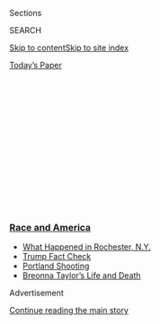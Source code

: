 <div id="app">

<div>

<div>

<div>

<div class="NYTAppHideMasthead css-1q2w90k e1suatyy0">

<div class="section css-ui9rw0 e1suatyy2">

<div class="css-eph4ug er09x8g0">

<div class="css-6n7j50">

</div>

<span class="css-1dv1kvn">Sections</span>

<div class="css-10488qs">

<span class="css-1dv1kvn">SEARCH</span>

</div>

[Skip to content](#site-content)[Skip to site
index](#site-index)

</div>

<div class="css-10698na e1huz5gh0">

</div>

</div>

<div id="masthead-bar-one" class="section hasLinks css-15hmgas e1csuq9d3">

<div class="css-uqyvli e1csuq9d0">

</div>

<div class="css-1uqjmks e1csuq9d1">

</div>

<div class="css-9e9ivx">

[](https://myaccount.nytimes3xbfgragh.onion/auth/login?response_type=cookie&client_id=vi)

</div>

<div class="css-1bvtpon e1csuq9d2">

[Today’s
Paper](https://www.nytimes3xbfgragh.onion/section/todayspaper)

</div>

</div>

</div>

</div>

<div data-aria-hidden="false">

<div id="site-content" data-role="main">

<div>

<div class="css-1aor85t" style="opacity:0.000000001;z-index:-1;visibility:hidden">

<div class="css-1hqnpie">

<div class="css-epjblv">

<span class="css-17xtcya">[The
Upshot](/section/upshot)</span><span class="css-x15j1o">|</span><span class="css-fwqvlz">Why
Trump’s Blunt Appeals to Suburban Voters May Not
Work</span>

</div>

<div class="css-k008qs">

<div class="css-1iwv8en">

<span class="css-18z7m18"></span>

<div>

</div>

</div>

<span class="css-1n6z4y">https://nyti.ms/2Xbi26T</span>

<div class="css-1705lsu">

<div class="css-4xjgmj">

<div class="css-4skfbu" data-role="toolbar" data-aria-label="Social Media Share buttons, Save button, and Comments Panel with current comment count" data-testid="share-tools">

  - 
  - 
  - 
  - 
    
    <div class="css-6n7j50">
    
    </div>

  - 
  - 

</div>

</div>

</div>

</div>

</div>

</div>

<div class="css-13pd83m">

<div class="css-l9svim">

### [<span class="css-pa1jbp"><span class="css-1rxm0ex">Race and</span><span class="css-1rxm0ex"> America</span></span>](https://www.nytimes3xbfgragh.onion/news-event/george-floyd-protests-minneapolis-new-york-los-angeles?name=styln-george-floyd&region=TOP_BANNER&block=storyline_menu_recirc&action=click&pgtype=Article&impression_id=fa37aaa0-f2c6-11ea-953d-8b1c0077ee87&variant=undefined)

  - <span class="css-ousu42">[What Happened in Rochester,
    N.Y.](https://www.nytimes3xbfgragh.onion/2020/09/04/nyregion/rochester-police-daniel-prude.html?name=styln-george-floyd&region=TOP_BANNER&block=storyline_menu_recirc&action=click&pgtype=Article&impression_id=fa37d1b0-f2c6-11ea-953d-8b1c0077ee87&variant=undefined)</span>
  - <span class="css-ousu42">[Trump Fact
    Check](https://www.nytimes3xbfgragh.onion/2020/09/01/us/politics/trump-fact-check-protests.html?name=styln-george-floyd&region=TOP_BANNER&block=storyline_menu_recirc&action=click&pgtype=Article&impression_id=fa37d1b1-f2c6-11ea-953d-8b1c0077ee87&variant=undefined)</span>
  - <span class="css-ousu42">[Portland
    Shooting](https://www.nytimes3xbfgragh.onion/2020/08/30/us/portland-shooting-explained.html?name=styln-george-floyd&region=TOP_BANNER&block=storyline_menu_recirc&action=click&pgtype=Article&impression_id=fa37d1b2-f2c6-11ea-953d-8b1c0077ee87&variant=undefined)</span>
  - <span class="css-ousu42">[Breonna Taylor’s Life and
    Death](https://www.nytimes3xbfgragh.onion/2020/08/30/us/breonna-taylor-police-killing.html?name=styln-george-floyd&region=TOP_BANNER&block=storyline_menu_recirc&action=click&pgtype=Article&impression_id=fa37d1b3-f2c6-11ea-953d-8b1c0077ee87&variant=undefined)</span>

</div>

</div>

<div id="top-wrapper" class="css-1sy8kpn">

<div id="top-slug" class="css-l9onyx">

Advertisement

</div>

[Continue reading the main
story](#after-top)

<div class="ad top-wrapper" style="text-align:center;height:100%;display:block;min-height:250px">

<div id="top" class="place-ad" data-position="top" data-size-key="top">

</div>

</div>

<div id="after-top">

</div>

</div>

<div>

<div class="css-v5btjw etb61u70">

<div class="css-h03alg etb61u71">

Upshot

</div>

</div>

<div id="sponsor-wrapper" class="css-1hyfx7x">

<div id="sponsor-slug" class="css-19vbshk">

Supported by

</div>

[Continue reading the main
story](#after-sponsor)

<div id="sponsor" class="ad sponsor-wrapper" style="text-align:center;height:100%;display:block">

</div>

<div id="after-sponsor">

</div>

</div>

<div class="css-186x18t">

</div>

<div class="css-1vkm6nb ehdk2mb0">

# Why Trump’s Blunt Appeals to Suburban Voters May Not Work

</div>

People living the “Suburban Lifestyle Dream” tend to support recent
protests and disapprove of the president’s handling of race.

<div class="css-18e8msd">

<div class="css-pdw9fk epjyd6m0">

<div class="css-1txwxcy ey68jwv0" data-aria-hidden="true">

[![Emily
Badger](https://static01.graylady3jvrrxbe.onion/images/2018/02/16/multimedia/author-emily-badger/author-emily-badger-thumbLarge-v2.png
"Emily Badger")](https://www.nytimes3xbfgragh.onion/by/emily-badger)[![Nate
Cohn](https://static01.graylady3jvrrxbe.onion/images/2018/06/13/multimedia/author-nate-cohn/author-nate-cohn-thumbLarge.jpg
"Nate Cohn")](https://www.nytimes3xbfgragh.onion/by/nate-cohn)

</div>

<div class="css-1baulvz">

By [<span class="css-1baulvz" itemprop="name">Emily
Badger</span>](https://www.nytimes3xbfgragh.onion/by/emily-badger) and
[<span class="css-1baulvz last-byline" itemprop="name">Nate
Cohn</span>](https://www.nytimes3xbfgragh.onion/by/nate-cohn)

</div>

</div>

  - 
    
    <div class="css-ld3wwf e16638kd2">
    
    Published July 30, 2020Updated Aug. 26,
    2020
    
    </div>

  - 
    
    <div class="css-4xjgmj">
    
    <div class="css-pvvomx" data-role="toolbar" data-aria-label="Social Media Share buttons, Save button, and Comments Panel with current comment count" data-testid="share-tools">
    
      - 
      - 
      - 
      - 
        
        <div class="css-6n7j50">
        
        </div>
    
      - 
      - 
    
    </div>
    
    </div>

</div>

</div>

<div class="section meteredContent css-1r7ky0e" name="articleBody" itemprop="articleBody">

<div class="css-79elbk" data-testid="photoviewer-wrapper">

<div class="css-z3e15g" data-testid="photoviewer-wrapper-hidden">

</div>

<div class="css-1a48zt4 ehw59r15" data-testid="photoviewer-children">

![<span class="css-16f3y1r e13ogyst0" data-aria-hidden="true">The “Wall
of Moms” facing tear gas in Portland, Ore., are one clue that President
Trump’s law-and-order message is getting a mixed reception among white
suburbanites.</span><span class="css-cnj6d5 e1z0qqy90" itemprop="copyrightHolder"><span class="css-1ly73wi e1tej78p0">Credit...</span><span>Marcio
Jose Sanchez/Associated
Press</span></span>](https://static01.graylady3jvrrxbe.onion/images/2020/07/30/upshot/30up-unrest-suburbs/merlin_175027380_4d52b94c-d484-46af-b076-aefc27a1be02-articleLarge.jpg?quality=75&auto=webp&disable=upscale)

</div>

</div>

<div class="css-1fanzo5 StoryBodyCompanionColumn">

<div class="css-53u6y8">

President Trump’s latest campaign ads [warn of left-wing mobs destroying
American
cities](https://www.nytimes3xbfgragh.onion/2020/07/21/us/politics/trump-campaign-ads.html).
His recent White House comments have depicted [a rampage of
violence](https://www.whitehouse.gov/briefings-statements/remarks-president-trump-operation-legend-combatting-violent-crime-american-cities/)
and a “radical movement” to dissolve the police. His Twitter feed has
sounded alarms over an Obama-era fair housing rule he has framed as a
threat to “[The Suburban Housewives of
America](https://twitter.com/realDonaldTrump/status/1286372175117791236)”
and the “[Suburban Lifestyle
Dream](https://twitter.com/realDonaldTrump/status/1288509568578777088?s=20).”

It all amounts, with little subtlety, to a play on the perceived fears
of suburban voters. But there are several reasons to believe that a
strategy that worked for Richard Nixon on the heels of urban unrest in
1968 is less likely to be effective for Donald Trump in 2020.

For one, these are not the American suburbs of the 1960s (and they have
a lot fewer housewives). The scale of urban violence and the threats to
that suburban lifestyle are a faint echo of that time. And while polling
shows that suburban voters disapprove of the president’s job in general,
they disapprove even more of his handling of the very issues he is
trying to elevate.

</div>

</div>

<div class="css-1fanzo5 StoryBodyCompanionColumn">

<div class="css-53u6y8">

Over all, just 38 percent of voters in the suburbs approve of Mr.
Trump’s job performance compared with 59 percent who disapprove,
according to a New York Times/Siena College poll in June. Suburban
voters disapproved of Mr. Trump’s handling of recent protests and race
relations by an even wider margin, and 65 percent had a favorable view
of the Black Lives Matter
movement.

</div>

</div>

<div style="max-width:100%;margin:0 auto">

<div class="css-17dprlf" data-id="100000007263466" data-slug="up-unrest-suburb" style="max-width:600px">

</div>

</div>

<div class="css-1fanzo5 StoryBodyCompanionColumn">

<div class="css-53u6y8">

The president’s attention to suburban areas is understandable. Nearly
half of voters live in a suburb, defined here as the parts of
metropolitan areas that lie outside central cities, like Philadelphia or
Baltimore, and that [aren’t considered
rural](https://www.census.gov/programs-surveys/geography/guidance/geo-areas/urban-rural/2010-urban-rural.html)
by the Census Bureau. In the Times/Siena poll, Mr. Trump trailed Joe
Biden by 16 points, 51 percent to 35 percent, in suburban areas, notably
worse than his eight-point deficit in similar areas against Hillary
Clinton in 2016.

The president’s disadvantage in the suburbs is underpinned by his
longstanding weakness among white voters with a four-year college
degree, who back Mr. Biden, 57-31, in the suburbs.

Fifty years ago, white voters with a college degree were a relative
rarity, even in the suburbs. The white voters who fled cities often held
blue-collar industrial jobs, and many embraced Republican messages on
crime and race. To some extent they still do: White voters without a
degree in the suburbs back Mr. Trump in the Times/Siena survey, 52
percent to 35 percent, but they made up only 37 percent of registered
voters surveyed in the suburbs.

If white suburban voters in general are President Trump’s audience for
his recent law-and-order messages, the scenes from Portland, Ore., have
only complicated his pitch. White suburban mothers looking on across the
country have seen not marauding criminals, but [women who look a lot
like
them](https://www.nytimes3xbfgragh.onion/2020/07/27/parenting/wall-of-moms-protests.html?action=click&module=Top%20Stories&pgtype=Homepage).

</div>

</div>

<div class="audioFigureHeading">

<div class="css-1et479a">

![](https://static01.graylady3jvrrxbe.onion/images/2017/01/29/podcasts/the-daily-album-art/the-daily-album-art-articleInline-v2.jpg?quality=75&auto=webp&disable=upscale)

</div>

### Listen to ‘The Daily’: Trump’s Suburban Strategy

<span class="css-59o34k">Set against the backdrop of unrest, Republicans
are using a law and order message to appeal to a powerful voting
bloc.</span>

</div>

<div class="css-qe9gm7">

<div>

<div class="css-1g7y0i5 e1drnplw0">

<div class="css-1ceswkc e1drnplw1">

</div>

<div class="css-f2fzwx e1drnplw2">

<div data-aria-labelledby="modal-title" data-role="region">

<div id="modal-title" class="css-mln36k">

transcript

</div>

<div class="css-pbq7ev">

</div>

<span>Back to The
Daily</span>

<div class="css-f6lhej">

<div class="css-1ialerq">

<div class="css-1701swk">

bars

</div>

<div>

<div class="css-1t7yl1y">

0:00/33:18

</div>

<div class="css-og85jy">

\-33:18

</div>

</div>

</div>

</div>

<div class="css-15fbio0">

<div class="css-1p4nyns">

transcript

## Listen to ‘The Daily’: Trump’s Suburban Strategy

### Hosted by Michael Barbaro; produced by Rachel Quester, Robert Jimison and Jessica Cheung; with help from Michael Simon Johnson and Andy Mills; and edited by Lisa Tobin and M.J. Davis Lin

#### Set against the backdrop of unrest, Republicans are using a law and order message to appeal to a powerful voting bloc.

</div>

  - michael barbaro  
    From The New York Times, I’m Michael Barbaro. This is “The Daily.”

  - archived recording  
    \[SOUNDS OF PROTESTS\]

michael barbaro

As protests and unrest over racial justice and policing continue to
erupt across the U.S. —

  - archived recording (mark mccloskey)  
    These radicals are not content with marching in the streets. These
    are the people who will be in charge of your future and the future
    of your children.

michael barbaro

— speaker after speaker at the Republican National Convention this week
—

  - archived recording (patricia mccloskey)  
    When we don’t have basic safety and security in our communities,
    we’ll never be free to build a brighter future for ourselves, for
    our children or for our country.

michael barbaro

— have put them at the center of their appeal to a key group of voters.

  - archived recording (patricia mccloskey)  
    They’re not satisfied with spreading the chaos and violence into our
    communities. They want to abolish the suburbs altogether.

michael barbaro

Today: My colleague Emily Badger on the power of the suburban vote.

  - archived recording (sean purnell)  
    If you’re a traditional democrat who’s become disillusioned with how
    radical your party has become, then stand with us. You are most
    welcome.

michael barbaro

And the Republican Party’s pitch to win it back. It’s Wednesday, August
26. Emily, you have been thinking a lot about the upcoming election and
how suburban America fits into it. Why are we hearing so much about that
demographic right now at the Republican National Convention? Because it
feels like such a specific and explicit form of outreach.

emily badger

So suburban voters have really been the focal point of presidential
elections going all the way back to the 1960s. We have seen this pattern
over time where it’s increasingly clear that voters in cities are going
to vote Democratic, rural voters are going to vote Republican. All of
the suspense, the whole ballgame, is in the suburbs. And so, you know,
these are the voters that we have been fighting over for a very long
time, and so it’s not surprising that coming down to the last couple
months of this election that these are the voters that we’re talking
about.

michael barbaro

Right. So when we think about purple America, swing America, we’re
really talking about the suburbs.

emily badger

That’s right.

michael barbaro

Well, where does that story of politics and the suburbs start?

emily badger

Well, I have been thinking a lot this year about 1968 in particular.

\[music\]

1968 was this really pivotal year for a lot of reasons in American
politics. We think about what was happening in the country at that
moment.

  - archived recording  
    Good evening. The Reverend Dr. Martin Luther King, 39 years old and
    a Nobel Peace Prize winner, and the leader of the nonviolent Civil
    Rights Movement in the United States, was assassinated in Memphis
    tonight.

emily badger

Martin Luther King gets assassinated in the first week of April.

  - archived recording 1  
    \[POLICE RADIO CHATTER\]

  - archived recording 2  
    Police report that the murder has touched off sporadic acts of
    violence in a negro section of the city.

emily badger

There is a wave of civil unrest that happens not just in one or two
cities, but in more than 100 cities across the country.

  - archived recording 1  
    Police report having made more than 600 arrests, with over half
    these still in custody. Three deaths have been reported so far.

  - archived recording 2  
    Some of the worst trouble of the day occurred in Washington D.C.,
    the very heart of the nation.

  - archived recording 3  
    In some negro ghettos, there was looting, arson and bloodshed during
    the night.

  - archived recording 4  
    4,000 National Guard and federal troops are in this uneasy town
    tonight.

  - archived recording (richard j. daley)  
    We shoot to kill any arsonist, or anyone with a molotov cocktail in
    their hand in Chicago.

  - archived recording  
    \[POLICE RADIO CHATTER\]

  - archived recording (richard j. daley)  
    And to issue a police order to shoot to maim or cripple anyone
    looting.

  - speaker  
    Well, I’m saddened and angered by what has happened. We’ve marked
    the death of a man of peace, a man of goodwill with colossal
    violence, destruction and death. I would insist that law and order
    must prevail, and I am of course angered by the needless, silly,
    stupid destruction that I’ve seen in both Washington and Baltimore.
    I never believed this could happen in our nation’s capital, or in my
    city.

emily badger

Out of this moment, there really emerges, you know, this very strong
backlash, particularly among a white middle class suburban voters,
against all of this unrest and against the sense that there’s crime and
there’s violence, and we’re fed up with it. We just want order.

michael barbaro

And as a reminder, what do the suburbs in America look like at this
point in the 1960s? Because my sense is that the concept of a suburb,
right, these kind of planned communities on the edges of cities — tidy
yards, white picket fences — that that’s kind of new in this moment.

emily badger

Yeah. So we see this huge explosion of suburbia after World War II.

  - archived recording  
    At last, the Bryants have all the space they need.

emily badger

And the people who were able to move to suburbia in that moment are not
sort of representative of the entire American population. It’s very
specific groups of people who get to go.

  - archived recording  
    The home they’ve always dreamed of, the happiest investment they
    have ever made.

emily badger

So it’s primarily white residents who get to go.

  - archived recording  
    The separate dining room is another feature that delights Margaret
    Bryant in her new home, for it permits her to enjoy her guests while
    entertaining graciously.

emily badger

It’s primarily middle class and upper income white residents who get to
go.

  - archived recording  
    The patio, easily reached through a sliding glass doors, provides an
    outdoor living room ideal for separate activities.

emily badger

So in this moment in the 1960s, when we talk about the suburbs, they are
racially exclusionary by design. It is intentional that
African-Americans cannot move out there at that point.

  - archived recording  
    This is how American families are living in their new homes.

emily badger

And so the Civil Rights Movement begins to threaten that sense of
exclusion, because now we’re talking about busing. Now we’re talking
about fair housing. We’re talking about whether or not it’s fair for
homeowners to be able to say, I don’t want to have Black neighbors, for
realtors to say, I don’t want to work with Black homebuyers.

And at the same moment, we also see the rise of a number of politicians,
who are themselves sort of suburban politicians, who figure out how to
give voice to that anxiety. How to take this growing group of the
electorate who live in the suburbs and turn them into a voting block
where you are speaking directly to their concerns about their own
suburban security.

michael barbaro

And of course, 1968 is a presidential election year. So how do we see
all of that play out?

  - archived recording  
    \[MENACING MUSIC\]

emily badger

So —

  - archived recording (richard nixon)  
    In recent years, crime in this country has grown nine times as fast
    as population.

emily badger

We see Richard Nixon increasingly make law and order a centerpiece of
his stump speeches.

  - archived recording (richard nixon)  
    We owe it to the decent and law abiding citizens of America to take
    the offensive against the criminal forces that threaten their peace
    and their security.

emily badger

And he is talking more and more about crime —

  - archived recording (richard nixon)  
    I pledge to you, the wave of crime is not going to be the wave of
    the future in America.

emily badger

— spending more money on the police.

  - archived recording (richard nixon)  
    Dissent is a necessary ingredient of change, but in new system of
    government that provides for peaceful change, there is no cause that
    justifies resort to violence.

emily badger

Sort of speaking to these issues about, you know, how you should be able
to protect what you have earned as a kind of hardworking American who’s
bought your way into the suburbs.

  - archived recording (richard nixon)  
    Let us recognize that the first civil right of every American is to
    be freed from domestic violence.

emily badger

You should be able to protect that without fear that all of this chaos
that’s happening in cities is going to come to your doorstep.

  - archived recording (richard nixon)  
    So I pledge to you, we shall have order in the United States.

  - archived recording  
    \[CROWDS CHANTING\]

emily badger

And then we get to the Republican National Convention in 1968 in Miami.

  - archived recording (richard nixon)  
    All right. Thank you very much.

emily badger

Which is actually taking place at a moment when there is unrest
happening in the Liberty City neighborhood of Miami.

  - archived recording (richard nixon)  
    We make history tonight, not for ourselves, but for the ages.

emily badger

And Richard Nixon gives this speech where he talks about —

  - archived recording (richard nixon)  
    As we look at America, we see cities enveloped in smoke and flame.
    We hear sirens in the night.

emily badger

— cities enveloped in smoke and flame.

  - archived recording (richard nixon)  
    We see Americans hating each other, fighting each other, killing
    each other at home.

emily badger

And he devotes a long passage to talking about law and order.

  - archived recording (richard nixon)  
    The American Revolution was and is dedicated to progress, but our
    founders recognized that the first requisite of progress is order.

emily badger

And one of the things that’s most striking to me about that speech is he
even says —

  - archived recording (richard nixon)  
    And to those who say that law and order is the code word for racism,
    there and here is a reply.

emily badger

— this emphasis on law and order is not racist.

  - archived recording (richard nixon)  
    Our goal is justice — justice for every American. If we are to have
    respect for law in America, we must have laws that deserve respect.
    Just as we cannot have progress without order, we cannot have order
    without progress. And so as we commit to order tonight, let us
    commit to progress.

michael barbaro

Right. He’s giving white suburbanites permission to be upset — to be
fearful.

emily badger

He’s giving them not only permission, but he’s giving them a language to
talk about their grievances that doesn’t sound like the language of
racism. It sounds instead like the language of property values and
quality schools and security and prosperity.

michael barbaro

Mm-hmm.

  - archived recording (richard nixon)  
    For the past five years, we have been deluged by government programs
    for the unemployed, programs for the cities, programs for the poor,
    and we have reaped from these programs an ugly harvest of
    frustration, violence and failure across the land.

emily badger

And he also sort of says that he is speaking to —

  - archived recording (richard nixon)  
    It is a quiet voice in the tumult of the shouting. It is the voice
    of the great majority of Americans, the forgotten Americans, the
    non-shouters, the non-demonstrators.

emily badger

— the forgotten and the silent Americans who are not demonstrating.
Those people who are sort of silently watching everything that’s
happening in America from their quiet neighborhoods in the suburbs.
Those are the people who he wants to speak to.

  - archived recording (richard nixon)  
    They’re not racist or sick. They’re not guilty of the crime that
    plagues the land. They are Black and they are white.

michael barbaro

Right. And this is where we get that phrase that Nixon uses in 1968, and
you’ve begun to hint at it: the silent majority.

emily badger

Right.

  - archived recording  
    \[APPLAUSE\]

michael barbaro

And Emily, what is our understanding of the role that this strategy
ultimately played in that election?

emily badger

1968 is this year when suburban voters deliver the presidency to Richard
Nixon, and suburban voters and their preferences become central to
American politics. And they have largely been central to presidential
elections ever since then.

michael barbaro

So how do we see that play out in the years that follow?

emily badger

So after 1968, as it becomes clear that suburban voters are the swing
voters, the pivotal voters in American elections, their concerns come to
dominate not just what the Republican Party is doing, but also what the
Democratic party is doing. And so these are themes that we hear from
Ronald Reagan.

  - archived recording (ronald reagan)  
    Crime is an American epidemic. It takes the lives of 25,000
    Americans. It touches nearly one-third of American households.

emily badger

They’re also themes that we hear from Bill Clinton.

  - archived recording (bill clinton)  
    Let us roll up our sleeves to roll back this awful tide of violence
    and reduce crime in our country. We have the tools now. Let us get
    about the business of using them.

emily badger

And this carries us all the way through to 2016, when Donald Trump comes
on the scene.

  - archived recording (donald trump)  
    We have a situation where we have our inner cities,
    African-Americans, Hispanics are living in hell because it’s so
    dangerous. You walk down the street, you get shot.

michael barbaro

Right. And Emily, I feel like when most people think about the 2016
campaign, they probably think about Trump’s language and his message
around immigration. But it wasn’t just limited to that. I covered the
2016 Republican National Convention, and I remember that Trump —

  - archived recording (donald trump)  
    I have a message to every last person threatening the peace on our
    streets.

michael barbaro

— explicitly modeled his message that year on Richard Nixon’s message
from 1968, and that he was not bashful about it.

  - archived recording (donald trump)  
    When I take the oath of office next year, I will restore law and
    order to our country.

michael barbaro

I actually wrote a story about this. And around that time, Trump said —
and I’m going to quote from him — “I think what Nixon understood is that
when the world is falling apart, people want a strong leader whose
highest priority is protecting America first. The ‘60s were bad — really
bad — and it’s really bad now. Americans feel like it’s chaos again.”

emily badger

Yeah. I mean, he picked up these themes in 2016 in such a forceful way
that almost felt kind of discordant with what was going on around us in
America at the time.

  - archived recording (donald trump)  
    You look at Baltimore. You look at the violence that’s taking place
    in the inner cities — Chicago. You take a look at Washington, D.C.
    We have a increase in murder.

emily badger

So he was speaking a lot about these tremendous crime spikes. There were
some cities where crime was increasing at the time, but we were still in
one of the lowest crime eras that we’ve had in decades in America.

michael barbaro

Right.

  - archived recording (donald trump)  
    But for too many of our citizens, a different reality exists. This
    American carnage stops right here and stops right now. \[APPLAUSE\]

emily badger

But it remains true at the same time that, even as crime has fallen
precipitously in America, fears about crime and law and order have
always remained really strong for many people. And we consistently see
in polling across time that Americans believe that crime is increasing
even when it’s declining — that they believe that it is worse than it
really is. So it is possible for Trump to tap into those fears, I think,
even in a moment where it looks like crime is at a historic low.

michael barbaro

Mm-hmm. And Emily, what do we know about how this message in 2016 landed
in the suburbs?

emily badger

So the 2016 election is, again, most closely fought in the suburbs.
Trump gets wiped out in big cities and in the densest places in America.
Hillary Clinton fares even worse in rural America than Barack Obama did.
And then, in these in-between places in the suburbs, it is incredibly
closely contested to the point where whether or not Trump won the
suburbs is heavily dependent on exactly how you define them. And so this
launches us into the Trump administration itself, when white,
college-educated suburban women in these highly educated suburban
districts wind up being pivotal to the backlash against Trump. They wind
up giving Democrats control of the House of Representatives in the 2018
midterms.

michael barbaro

So that would seem to set up the suburban white woman voter as an
essential — maybe the essential — demographic for the 2020 presidential
race.

emily badger

It’s clear in 2018 that, as Trump has lost a lot of support,
particularly among white women, among white suburban women, that if he
is going to gain ground in the 2020 election, he is going to need to win
some of those women back. So we see that coming. We know that that’s
going to be an issue in 2020. But I think what we don’t see coming —

  - archived recording  
    \[CROWD CHANTING\]

  - archived recording (police officer)  
    You need to disperse. Gas will be deployed if you do not disperse.

emily badger

— is that we’re going to be back in this moment a couple months before
the 2020 election, where we are again talking about racial unrest in the
United States.

michael barbaro

Just like in 1968.

emily badger

I think if you’re Donald Trump, you look at this moment and that’s what
you think.

\[music\]

michael barbaro

We’ll be right back.

  - archived recording (ronna mcdaniel)  
    Good evening. I’m Ronna McDaniel, chairwoman of the Republican
    National Committee, and on behalf of everyone in our party and
    President Trump, thank you for tuning in as we kick off this
    historic convention.

michael barbaro

So you know, Emily, I was watching the Republican National Convention on
the opening night, and having heard you now explain the messaging from
the R.N.C. in 1968, it’s sort of astonishing just how much the messaging
from the R.N.C. in 2020 hits the same notes.

emily badger

There are these exact same themes and even identical language about —

  - archived recording (donald trump jr.)  
    It’s almost like this election is shaping up to be church, work and
    school versus rioting, looting and vandalism.

emily badger

— cities on fire, looting, vandalism. We don’t have law and order. We
need to restore law and order. And it’s coming from —

  - archived recording (donald trump jr.)  
    Law and order is on the ballot.

emily badger

— speaker —

  - archived recording (vernon jones)  
    They call it defunding, and it’s a danger to our cities, our
    neighborhoods and our children.

emily badger

— after speaker —

  - archived recording (jim jordan)  
    Look at what’s happening in American cities, cities all run by
    Democrats — crime, violence and mob rule.

emily badger

— after speaker. It’s really a theme that they return to throughout the
night, and it’s embedded in this idea that this is what will happen in a
Democratic administration. We’re seeing all of this chaos in cities that
are run by Democratic mayors that have long been strongholds of
Democratic politicians.

  - archived recording (kimberly guilfoyles)  
    Just take a look at California. It is a place of immense wealth,
    immeasurable innovation, an immaculate environment. And the
    Democrats turned it into a land of discarded heroin needles in
    parks, riots in streets, and blackouts in homes.

emily badger

And if we give Democrats control of the entire country, this is what you
can expect in your community where you live too.

michael barbaro

Mm-hmm. And it felt like the sort of ultimate example of this was this
couple from St. Louis who were given a prime speaking spot on the first
night of the Republican Convention. This is the couple who, back in
June, drew a lot of attention when images surfaced of them standing in
the front of their mansion pointing guns at protesters as those
protesters walked in front of the couple’s house on their way to a
protest in front of the local mayor’s house.

emily badger

Yeah. So this was a segment and a pair of speakers who I don’t think we
could have expected to see in any prior Republican National Convention.
We have this couple —

  - mark mccloskey  
    Good evening, America.

emily badger

— Mark and Patricia McCloskey.

  - archived recording (mark mccloskey)  
    We are Mark and Patty McCloskey. We’re speaking with you tonight
    from St. Louis, Missouri, where just weeks ago you may have seen us
    defending our home as a mob of protesters descended on our
    neighborhood.

emily badger

And they live on a gated, very upscale street in St. Louis that’s
technically inside the city, but has very much sort of the trappings of
suburbia. And they’re speaking to us from what looks like a couch in
their living room or their sitting room, and they’re both wearing
blazers.

  - archived recording (mark mccloskey)  
    Not a single person in the out-of-control mob you saw at our house
    was charged with a crime. But you know who was? We were. They have
    actually charged us with felonies for daring to defend our home.

emily badger

And one of the things that was most striking to me about their segment
was that, in contrast to a lot of the other politicians who spoke with
really sort of forceful rhetoric, they had this calming presence.

  - archived recording (patricia mccloskey)  
    What you saw happen to us could just as easily happen to any of you
    who are watching from quiet neighborhoods around our country. And
    that’s what we want to speak to you about tonight.

  - archived recording (mark mccloskey)  
    That’s exactly right.

emily badger

Even as they were saying, you need to worry about mobs coming for you in
your quiet neighborhood around the country. And it is Patricia McCloskey
who specifically tells us —

  - archived recording (patricia mccloskey)  
    They’re not satisfied with spreading the chaos and violence into our
    communities.

emily badger

Not only do Democrats want to spread chaos into the suburbs —

  - archived recording (patricia mccloskey)  
    They want to abolish the suburbs altogether by ending single-family
    home zoning. This forced rezoning would bring crime, lawlessness and
    low quality apartments into now thriving suburban neighborhoods.

emily badger

— the want to make it such that you can’t have sort of your nice, quiet
suburban neighborhood full of single-family houses.

  - archived recording (mark mccloskey)  
    The Democrats have brought us nothing but destruction.

  - archived recording (patricia mccloskey)  
    When we don’t have basic safety and security in our communities,
    we’ll never be free to build a brighter future for ourselves, for
    our children or for our country. That’s what’s at stake in this
    election, and that’s why we must re-elect Donald Trump.

michael barbaro

So here again, as in 1968, we have a focus on housing regulations as a
way of talking about this.

emily badger

Yeah. When she says that the Democrats want to abolish the suburbs, she
is alluding to a piece of the 1968 Fair Housing Act — again, we’re
coming back to 1968 — that the Obama administration had adopted a rule
trying to encourage communities all over the country, not just the
suburbs, to embrace integration. And earlier this summer, the Trump
administration rolled back that rule, and Trump announced that the
suburban housewives of America should be thrilled that I have done this,
and your very quality of life you will not have control over if the
federal government will come in and remake your neighborhood.

michael barbaro

Hmm. The other parallel that felt most overt to me, Emily, was this
recurring message that all this talk, as in 1968, is not racist. But in
this case it wasn’t the Republican nominee. It wasn’t Donald Trump
saying this. It was Republicans of color. It was, for example, Kim
Klacik —

  - archived recording (kim klacik)  
    My name is Kim Klacik, and I’m running for Congress in Maryland’s
    7th district.

michael barbaro

— a Black woman running for Congress in Baltimore. And she’s running on
a message that Democrats have let Baltimore down.

  - archived recording (kim klacik)  
    Sadly the same cycle of decay exists in many of America’s
    Democrat-run cities. And yet the Democrats still assume that Black
    people will vote for them no matter how much they let us down and
    take us for granted. We’re sick of it. We’re not going to take it
    anymore.

michael barbaro

And we also heard a similar message from Tim Scott —

  - archived recording (tim scott)  
    We live in a world that only wants you to believe in the bad news —
    racially, economically and culturally polarizing news. The truth is,
    our nation’s arc always bends back towards fairness.

michael barbaro

— a Black senator from South Carolina, and from Nikki Haley —

  - archived recording (nikki haley)  
    In much of the Democratic party, it’s now fashionable to say that
    America is racist. That is a lie. America is not a racist country.
    This is personal for me.

michael barbaro

— who is of Indian descent, and who was Trump’s Ambassador to the United
Nations.

emily badger

Yeah. We also heard something similar from Herschel Walker, who is the
former football player who has had this very long-running, almost
four-decade long relationship with Donald Trump, who is also
African-American, and effectively said —

  - archived recording (herschel walker)  
    It hurt my soul to hear the terrible names that people called
    Donald. The worst one is racist. I take that as a personal insult
    that people would think I’ve had a 37-year friendship with a racist.
    People who think that don’t know what they’re talking about.

emily badger

You know, I am offended by the idea that anyone would think that I have
been friends with a racist for the last 37.

  - archived recording (herschel walker)  
    Just because someone loves and respect the flag, our national anthem
    and our country, doesn’t mean they don’t care about social justice.
    I care about all of those things, so does Donald Trump.

michael barbaro

So Emily, from Trump’s point of view, this strategy would seem to have a
very solid track record. So is there any reason to think that it would
not work now in 2020?

emily badger

One big reason is that the suburbs themselves have changed dramatically
since the 1960s. The women who live in the suburbs today are much more
racially diverse. They’re more economically diverse. When we talk about
suburban voters in suburbia today, it is much less clear exactly who
we’re talking about, because it’s no longer just middle class and
upper income white voters who are living in these communities. There’s
poverty in these communities. There are immigrant communities who live
in the suburbs. And so this is not the voting bloc that Richard Nixon
was speaking to in 1968 or the voting block that it seems like Donald
Trump has in mind.

But the other reason why I think we should be really skeptical is that
we see in polling data that voters in the suburbs today, majorities of
them are supportive of the Black Lives Matter movement. They’re
supportive of these protests. They’re even participating in these
protests. And so they’re really sort of not necessarily receptive to the
issues that Trump is trying to elevate, but he’s also trying to get them
to focus on a set of issues which are not their primary concern right
now. I mean, between the pandemic and the collapse of the economy and
millions of Americans losing their health care as a result of that, you
know, those are the three issues that really sit at the top of suburban
voters’ and female voters’ concerns when we ask them what they’re
concerned about right now.

michael barbaro

Mm-hmm. But it does seem like there might be an X factor here that
Donald Trump has been priming suburban voters for. And an example of
that would be what’s going on right now in Wisconsin —

  - archived recording  
    \[CROWD CHANTING\]

michael barbaro

— where there are protests against the shooting of a Black man, Jacob
Blake, and those protests have turned into fires and looting.

  - archived recording (police officer)  
    You need to disperse. Gas will be deployed if you do not disperse.

michael barbaro

On top of the situation that we have had in cities like Portland. And
could it be that the polling that you’re referring to is not quite up to
date, and that there may be voters who hear the president talking at
this convention and think to themselves, I do support Black Lives
Matter, but I don’t support this. I don’t support what I’m seeing on my
television screen in places like Kenosha, Wisconsin.

emily badger

I think the biggest unknown over the next two months, which could play
to the president’s advantage, is that there will be more Kenoshas. And I
think we don’t know at this point how more scenes like that might change
or erode public opinion about these issues in the months to come. but I
think that in order for this strategy to work for Trump, suburban women
need to not only become concerned about these scenes, but they have to
believe that their own neighborhoods are threatened in this moment.

And the question is, will suburban voters really see it that way in
2020, or has simply too much changed since 1968?

michael barbaro

Well, Emily, thank you very much. We appreciate it.

emily badger

Yeah. Thanks for the conversation.

michael barbaro

We’ll be right back.

\[music\]

Here’s what else you need to know today.

  - archived recording (melania trump)  
    I want to acknowledge the fact that, since March, our lives have
    changed drastically. The invisible enemy, Covid-19, swept across our
    beautiful country and impacted all of us.

michael barbaro

On the second night of the Republican National Convention, First Lady
Melania Trump confronted a topic that has been largely missing from the
proceedings so far — the painful impact of the coronavirus pandemic.

  - archived recording (melania trump)  
    My deepest sympathy goes out to everyone who has lost a loved one,
    and my prayers are with those who are ill or suffering. I know many
    people are anxious and some feel helpless. I want you to know,
    you’re not alone.

michael barbaro

The First Lady focused much of her speech on appealing to women and
mothers by seeking to portray her husband as their protector.

  - archived recording (melania trump)  
    To mothers and parents everywhere, you are warriors. In my husband,
    you have a president who will not stop fighting for you and your
    families. I see how hard he works each day and night. And despite
    the unprecedented attacks from the media and opposition, he will not
    give up. In fact, if you tell him it cannot be done, he just works
    harder.

michael barbaro

And on Tuesday, in a sign of the pandemic’s ongoing economic toll,
American Airlines said it would furlough 19,000 workers when its federal
financial aid, which totaled nearly $6 billion, comes to an end this
fall. By October, the airline will have reduced its workforce by 30
percent. American’s rivals, Delta and United, say that they too may need
to cut jobs this fall. The announcements are likely to increase pressure
on Congress to pass new economic relief, something that lawmakers have
been unable to do for weeks.

\[music\]

That’s it for “The Daily.” I’m Michael Barbaro. See you tomorrow.

</div>

</div>

</div>

</div>

</div>

</div>

<div class="css-1fanzo5 StoryBodyCompanionColumn">

<div class="css-53u6y8">

“The images that are emerging as the most indelible in the public mind
are a line of mothers taking the tear gas,” said Rick Perlstein, a
historian who has written extensively on the Nixon era. “Or
[a 53-year-old Navy
vet](https://www.nytimes3xbfgragh.onion/2020/07/20/us/portland-protests-navy-christopher-david.html)
asking people to honor their oath to the Constitution of the United
States.”

There have also been [the dads with leaf
blowers](https://www.oregonlive.com/news/2020/07/dad-with-leaf-blower-arrested-tuesday-says-he-was-taken-to-ground-by-federal-officers-during-portland-protest.html).
And the peaceful protesters who were violently cleared from Lafayette
Square outside the White House in June for a presidential photo op may
represent [one of the enduring scenes of Mr. Trump’s
presidency](https://www.nytimes3xbfgragh.onion/2020/06/02/us/politics/trump-walk-lafayette-square.html).

In this moment, President Trump also differs from Nixon in 1968 in a
crucial way. Nixon wasn’t yet president; he wasn’t in charge. It’s much
harder to run against disorder when it happens on your watch, Mr.
Perlstein said. And fanning fears of crime and violence was less
effective for President Nixon later in his presidency for just that
reason.

In recent decades, cities have grown safer, and the suburbs have become
much more racially and economically diverse. They have been [sites of
Black Lives Matter protests,
too](https://www.bloomberg.com/news/features/2020-06-19/protests-for-racial-justice-take-root-in-suburbia).
About one in 10 suburban voters in the Times/Siena poll said they had
participated in such a demonstration. A clear majority of suburban
voters also said they believed there were broader patterns in America of
excessive police violence toward African-Americans and bias against them
in the criminal justice system.

For white suburban voters who do still live in segregated communities,
the historian Matthew Lassiter said that threats today to suburban
exclusion are much weaker than they were when President Nixon was
elected. At the time, busing was still on the table. So was the
possibility that desegregation plans might send students [across city
lines to neighboring school
districts](https://www.oyez.org/cases/1973/73-434). Courts were still
considering whether it was constitutional [for wealthy districts to
spend far more on education](https://www.oyez.org/cases/1972/71-1332)
than poorer ones, or for suburban municipalities [to keep out low-income
housing](https://supreme.justia.com/cases/federal/us/402/137/).

“The threat of comprehensive restructuring of suburban privilege was
real in the late ’60s and early ’70s because it was coming from the
courts, and it was coming from civil rights litigants who had a federal
judiciary that was going to go all the way with them,” said Mr.
Lassiter, a professor at the University of Michigan.

</div>

</div>

<div class="css-1fanzo5 StoryBodyCompanionColumn">

<div class="css-53u6y8">

That was true until President Nixon put four justices on the Supreme
Court, who together killed many of those remedies to racial and economic
segregation. Today, it’s simply less effective to warn that anyone is
coming to destroy the “Suburban Lifestyle Dream” of advantaged schools
and [single-family
neighborhoods](https://www.nytimes3xbfgragh.onion/interactive/2019/06/18/upshot/cities-across-america-question-single-family-zoning.html)
because a previous generation of politicians and white voters were so
successful at protecting it.

President Trump’s warnings today — that Mr. Biden will defund the
police, and take federal control of local zoning laws — carry
significantly less weight. Mr. Biden has said [he doesn’t support
defunding the
police](https://www.npr.org/sections/live-updates-protests-for-racial-justice/2020/06/08/872376757/biden-opposes-defunding-police-campaign-says).
And the Obama-era fair-housing rule, [which the Trump administration
announced it would end last
week](https://www.nytimes3xbfgragh.onion/2020/07/23/us/politics/trump-housing-discrimination-suburbs.html),
is both too bureaucratic and incremental to be easily wielded as a
boogeyman. Its central goal was to prod local governments to consider
segregation patterns in their planning.

At times, President Trump himself has [seemed unsure how to
describe](https://twitter.com/realDonaldTrump/status/1278136326647406593)
what’s so scary about that, [leaving those
arguments](https://twitter.com/realDonaldTrump/status/1286372175117791236)
[to op-eds by
others](https://www.nationalreview.com/corner/biden-and-dems-are-set-to-abolish-the-suburbs/).
If anything, his foray into the topic may teach some moderate and
liberal voters that their yard signs [opposing affordable housing and
denser
zoning](https://www.nytimes3xbfgragh.onion/2018/08/21/upshot/home-ownership-nimby-bipartisan.html)
put them in awkward alignment with President Trump.

Historians who look back at the Nixon era add that this president is
unlikely to succeed with white suburban voters for one more reason: He’s
not as subtle about it as President Nixon, or Vice President Spiro
Agnew, or Ronald Reagan after them.

“They understood something about race that Trump doesn’t understand,”
Mr. Lassiter said. “Voters don’t want racial privilege challenged, but
they don’t want to be explicitly reminded that racism is underneath
their position.”

Because that tension persists, the historian Lily Geismer is skeptical
that white suburban voters who support Black Lives Matter protests now —
and may be Biden voters in the fall — will also back affordable housing
that would diversify their neighborhoods or support city budgets that
would cut police funding. In the Times/Siena survey, 49 percent of
suburban voters said they strongly opposed reducing funding to police
departments.

Professor Geismer, who teaches at Claremont McKenna College, noted that
some of these same voters demonstrating for racial justice today are
also talking about pulling their children from public schools during the
coronavirus crisis and hiring private tutors.

</div>

</div>

<div class="css-1fanzo5 StoryBodyCompanionColumn">

<div class="css-53u6y8">

“The idea that we support Black Lives Matter but we’re trying to do
everything we can to protect our own children’s educational well-being —
that’s the disconnect I see,” she said.

Ultimately, these are two separate questions: how suburban voters will
respond to President Trump in the fall, and what they’ll support after
the election, regardless of its outcome.

</div>

</div>

<div>

</div>

</div>

<div>

</div>

<div>

</div>

<div>

</div>

<div>

<div id="bottom-wrapper" class="css-1ede5it">

<div id="bottom-slug" class="css-l9onyx">

Advertisement

</div>

[Continue reading the main
story](#after-bottom)

<div id="bottom" class="ad bottom-wrapper" style="text-align:center;height:100%;display:block;min-height:90px">

</div>

<div id="after-bottom">

</div>

</div>

</div>

</div>

</div>

## Site Index

<div>

</div>

## Site Information Navigation

  - [© <span>2020</span> <span>The New York Times
    Company</span>](https://help.nytimes3xbfgragh.onion/hc/en-us/articles/115014792127-Copyright-notice)

<!-- end list -->

  - [NYTCo](https://www.nytco.com/)
  - [Contact
    Us](https://help.nytimes3xbfgragh.onion/hc/en-us/articles/115015385887-Contact-Us)
  - [Work with us](https://www.nytco.com/careers/)
  - [Advertise](https://nytmediakit.com/)
  - [T Brand Studio](http://www.tbrandstudio.com/)
  - [Your Ad
    Choices](https://www.nytimes3xbfgragh.onion/privacy/cookie-policy#how-do-i-manage-trackers)
  - [Privacy](https://www.nytimes3xbfgragh.onion/privacy)
  - [Terms of
    Service](https://help.nytimes3xbfgragh.onion/hc/en-us/articles/115014893428-Terms-of-service)
  - [Terms of
    Sale](https://help.nytimes3xbfgragh.onion/hc/en-us/articles/115014893968-Terms-of-sale)
  - [Site
    Map](https://spiderbites.nytimes3xbfgragh.onion)
  - [Help](https://help.nytimes3xbfgragh.onion/hc/en-us)
  - [Subscriptions](https://www.nytimes3xbfgragh.onion/subscription?campaignId=37WXW)

</div>

</div>

</div>

</div>
